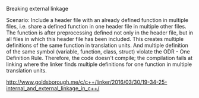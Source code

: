 Breaking external linkage

Scenario: Include a header file with an already defined function in multiple files, i.e. share a defined function in one header file in multiple other files. The function is after preprocessing defined not only in the header file, but in all files in which this header file has been included. This creates multiple definitions of the same function in translation units. And multiple definition of the same symbol (variable, function, class, struct) violate the ODR - One Definition Rule. Therefore, the code doesn't compile; the compilation fails at linking where the linker finds multiple definitions for one function in multiple translation units.

http://www.goldsborough.me/c/c++/linker/2016/03/30/19-34-25-internal_and_external_linkage_in_c++/
